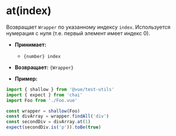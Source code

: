 # at(index)

Возвращает `Wrapper` по указанному индексу `index`. Используется нумерация с нуля (т.е. первый элемент имеет индекс 0).

- **Принимает:**
  - `{number} index`

- **Возвращает:** `{Wrapper}`

- **Пример:**

```js
import { shallow } from '@vue/test-utils'
import { expect } from 'chai'
import Foo from './Foo.vue'

const wrapper = shallow(Foo)
const divArray = wrapper.findAll('div')
const secondDiv = divArray.at(1)
expect(secondDiv.is('p')).toBe(true)
```
